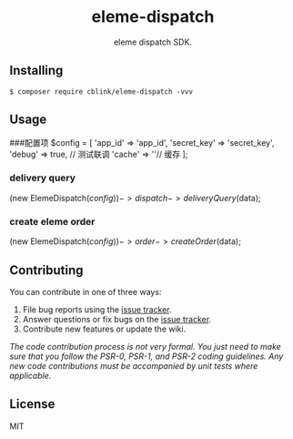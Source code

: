 <h1 align="center"> eleme-dispatch </h1>

<p align="center"> eleme dispatch SDK.</p>


## Installing

```shell
$ composer require cblink/eleme-dispatch -vvv
```

## Usage
###配置项
$config = [
              'app_id' => 'app_id',
              'secret_key' => 'secret_key',
              'debug' => true,  // 测试联调
              'cache' =>  ''// 缓存
          ];
### delivery query         
(new ElemeDispatch($config))->dispatch->deliveryQuery($data);
### create eleme order
(new ElemeDispatch($config))->order->createOrder($data);

## Contributing

You can contribute in one of three ways:

1. File bug reports using the [issue tracker](https://github.com/cblink/eleme-dispatch/issues).
2. Answer questions or fix bugs on the [issue tracker](https://github.com/cblink/eleme-dispatch/issues).
3. Contribute new features or update the wiki.

_The code contribution process is not very formal. You just need to make sure that you follow the PSR-0, PSR-1, and PSR-2 coding guidelines. Any new code contributions must be accompanied by unit tests where applicable._

## License

MIT
